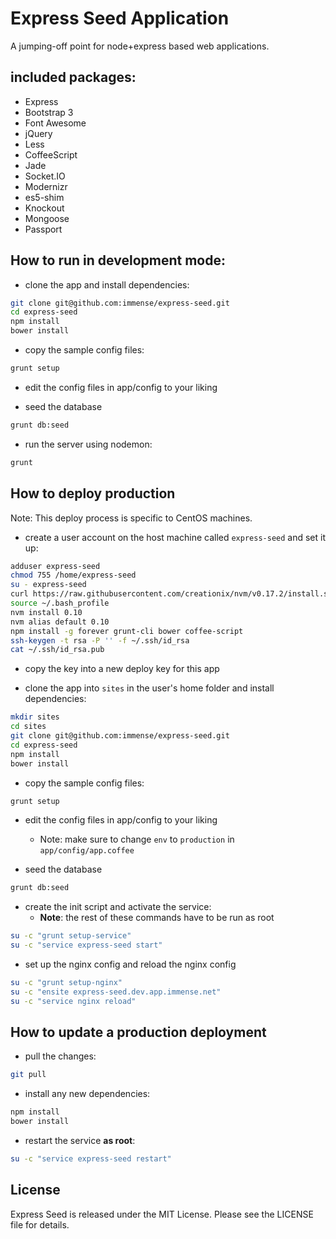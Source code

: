 # Express Seed Application

A jumping-off point for node+express based web applications.

## included packages:

* Express
* Bootstrap 3
* Font Awesome
* jQuery
* Less
* CoffeeScript
* Jade
* Socket.IO
* Modernizr
* es5-shim
* Knockout
* Mongoose
* Passport

## How to run in development mode:

* clone the app and install dependencies:

```bash
git clone git@github.com:immense/express-seed.git
cd express-seed
npm install
bower install
```

* copy the sample config files:

```bash
grunt setup
```

* edit the config files in app/config to your liking

* seed the database

```bash
grunt db:seed
```

* run the server using nodemon:

```bash
grunt
```

## How to deploy production

Note: This deploy process is specific to CentOS machines.

* create a user account on the host machine called `express-seed` and set it up:

```bash
adduser express-seed
chmod 755 /home/express-seed
su - express-seed
curl https://raw.githubusercontent.com/creationix/nvm/v0.17.2/install.sh | bash
source ~/.bash_profile
nvm install 0.10
nvm alias default 0.10
npm install -g forever grunt-cli bower coffee-script
ssh-keygen -t rsa -P '' -f ~/.ssh/id_rsa
cat ~/.ssh/id_rsa.pub
```

* copy the key into a new deploy key for this app

* clone the app into `sites` in the user's home folder and install dependencies:

```bash
mkdir sites
cd sites
git clone git@github.com:immense/express-seed.git
cd express-seed
npm install
bower install
```

* copy the sample config files:

```bash
grunt setup
```

* edit the config files in app/config to your liking
  * Note: make sure to change `env` to `production` in `app/config/app.coffee`

* seed the database

```bash
grunt db:seed
```

* create the init script and activate the service:
  * **Note**: the rest of these commands have to be run as root

```bash
su -c "grunt setup-service"
su -c "service express-seed start"
```

* set up the nginx config and reload the nginx config

```bash
su -c "grunt setup-nginx"
su -c "ensite express-seed.dev.app.immense.net"
su -c "service nginx reload"
```

## How to update a production deployment

* pull the changes:

```bash
git pull
```

* install any new dependencies:

```bash
npm install
bower install
```

* restart the service **as root**:

```bash
su -c "service express-seed restart"
```

## License

Express Seed is released under the MIT License. Please see the LICENSE file for details.
